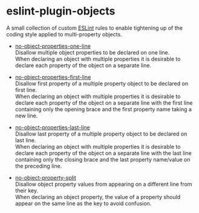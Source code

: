 # eslint-plugin-objects
A small collection of custom [ESLint](http://eslint.org) rules to enable tightening up of the coding style applied to multi-property objects.

- [no-object-properties-one-line](rules/no-object-properties-one-line.md)  
Disallow multiple object properties to be declared on one line.  
When declaring an object with multiple properties it is desirable to declare each property of the object on a separate line.

- [no-object-properties-first-line](rules/no-object-properties-first-line.md)  
Disallow first property of a multiple property object to be declared on first line.   
When declaring an object with multiple properties it is desirable to declare each property of the object on a separate line with the first line containing only the opening brace and the first property name taking a new line.

- [no-object-properties-last-line](rules/no-object-properties-last-line.md)  
Disallow last property of a multiple property object to be declared on last line.   
When declaring an object with multiple properties it is desirable to declare each property of the object on a separate line with the last line containing only the closing brace and the last property name/value on the preceding line.

- [no-object-property-split](rules/no-object-property-split.md)  
Disallow object property values from appearing on a different line from their key.  
When declaring an object property, the value of a property should appear on the same line as the key to avoid confusion.